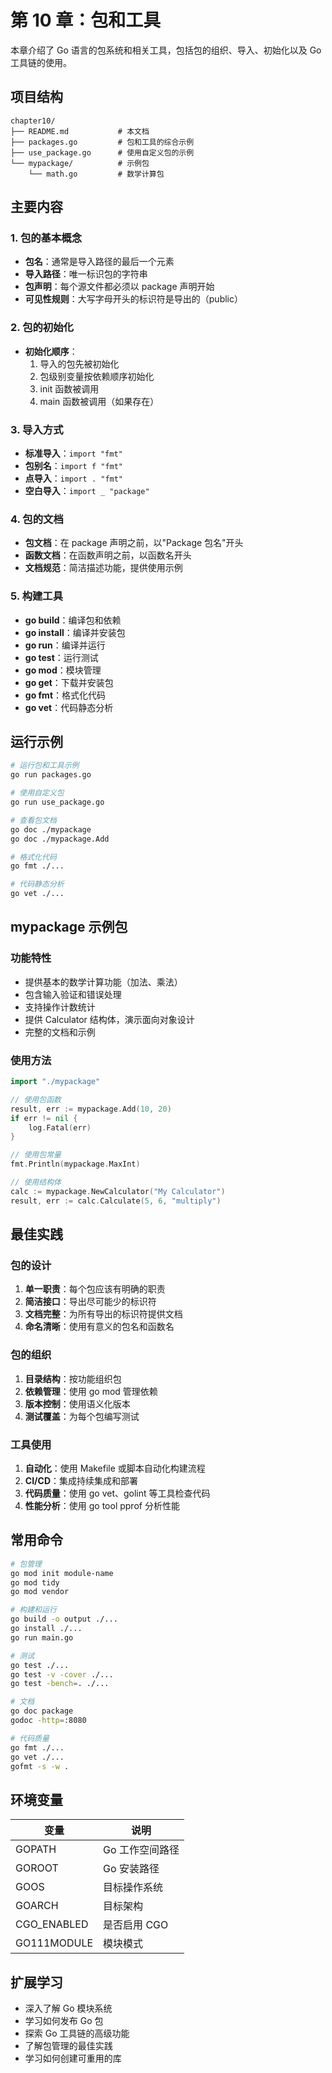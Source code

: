 # 第 10 章：包和工具

本章介绍了 Go 语言的包系统和相关工具，包括包的组织、导入、初始化以及 Go 工具链的使用。

## 项目结构

```
chapter10/
├── README.md           # 本文档
├── packages.go         # 包和工具的综合示例
├── use_package.go      # 使用自定义包的示例
└── mypackage/          # 示例包
    └── math.go         # 数学计算包
```

## 主要内容

### 1. 包的基本概念

- **包名**：通常是导入路径的最后一个元素
- **导入路径**：唯一标识包的字符串
- **包声明**：每个源文件都必须以 package 声明开始
- **可见性规则**：大写字母开头的标识符是导出的（public）

### 2. 包的初始化

- **初始化顺序**：
  1. 导入的包先被初始化
  2. 包级别变量按依赖顺序初始化
  3. init 函数被调用
  4. main 函数被调用（如果存在）

### 3. 导入方式

- **标准导入**：`import "fmt"`
- **包别名**：`import f "fmt"`
- **点导入**：`import . "fmt"`
- **空白导入**：`import _ "package"`

### 4. 包的文档

- **包文档**：在 package 声明之前，以"Package 包名"开头
- **函数文档**：在函数声明之前，以函数名开头
- **文档规范**：简洁描述功能，提供使用示例

### 5. 构建工具

- **go build**：编译包和依赖
- **go install**：编译并安装包
- **go run**：编译并运行
- **go test**：运行测试
- **go mod**：模块管理
- **go get**：下载并安装包
- **go fmt**：格式化代码
- **go vet**：代码静态分析

## 运行示例

```bash
# 运行包和工具示例
go run packages.go

# 使用自定义包
go run use_package.go

# 查看包文档
go doc ./mypackage
go doc ./mypackage.Add

# 格式化代码
go fmt ./...

# 代码静态分析
go vet ./...
```

## mypackage 示例包

### 功能特性

- 提供基本的数学计算功能（加法、乘法）
- 包含输入验证和错误处理
- 支持操作计数统计
- 提供 Calculator 结构体，演示面向对象设计
- 完整的文档和示例

### 使用方法

```go
import "./mypackage"

// 使用包函数
result, err := mypackage.Add(10, 20)
if err != nil {
    log.Fatal(err)
}

// 使用包常量
fmt.Println(mypackage.MaxInt)

// 使用结构体
calc := mypackage.NewCalculator("My Calculator")
result, err := calc.Calculate(5, 6, "multiply")
```

## 最佳实践

### 包的设计

1. **单一职责**：每个包应该有明确的职责
2. **简洁接口**：导出尽可能少的标识符
3. **文档完整**：为所有导出的标识符提供文档
4. **命名清晰**：使用有意义的包名和函数名

### 包的组织

1. **目录结构**：按功能组织包
2. **依赖管理**：使用 go mod 管理依赖
3. **版本控制**：使用语义化版本
4. **测试覆盖**：为每个包编写测试

### 工具使用

1. **自动化**：使用 Makefile 或脚本自动化构建流程
2. **CI/CD**：集成持续集成和部署
3. **代码质量**：使用 go vet、golint 等工具检查代码
4. **性能分析**：使用 go tool pprof 分析性能

## 常用命令

```bash
# 包管理
go mod init module-name
go mod tidy
go mod vendor

# 构建和运行
go build -o output ./...
go install ./...
go run main.go

# 测试
go test ./...
go test -v -cover ./...
go test -bench=. ./...

# 文档
go doc package
godoc -http=:8080

# 代码质量
go fmt ./...
go vet ./...
gofmt -s -w .
```

## 环境变量

| 变量        | 说明            |
| ----------- | --------------- |
| GOPATH      | Go 工作空间路径 |
| GOROOT      | Go 安装路径     |
| GOOS        | 目标操作系统    |
| GOARCH      | 目标架构        |
| CGO_ENABLED | 是否启用 CGO    |
| GO111MODULE | 模块模式        |

## 扩展学习

- 深入了解 Go 模块系统
- 学习如何发布 Go 包
- 探索 Go 工具链的高级功能
- 了解包管理的最佳实践
- 学习如何创建可重用的库
